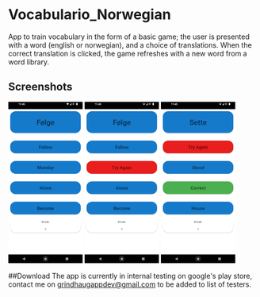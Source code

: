 # Vocabulario_Norwegian
App to train vocabulary in the form of a basic game; the user is presented with a word (english or norwegian), and a choice of translations. When the correct translation is clicked, the game refreshes with a new word from a word library.

## Screenshots
<img src="sc1.png" alt="" width="150">
<img src="sc2.png" alt="" width="150">
<img src="sc3.png" alt="" width="150">

##Download
The app is currently in internal testing on google's play store, contact me on grindhaugappdev@gmail.com to be added to list of testers.
